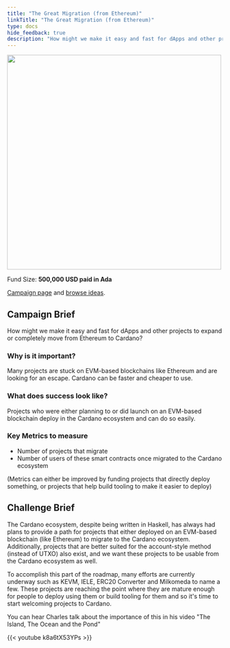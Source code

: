 ```yaml
---
title: "The Great Migration (from Ethereum)"
linkTitle: "The Great Migration (from Ethereum)"
type: docs
hide_feedback: true
description: "How might we make it easy and fast for dApps and other projects to expand or completely move from Ethereum to Cardano?"
---
```

<img src="https://cardano.ideascale.com/community-library/accounts/93/936143/Public/16-The-Great-Migration-from-Ethereum-76ace0.png" style="width:500px;height500px">

Fund Size: **500,000 USD paid in Ada**

[Campaign page](https://cardano.ideascale.com/c/idea/382642) and [browse ideas](https://cardano.ideascale.com/c/campaigns/26448/stage/all/ideas/unspecified).

## Campaign Brief

How might we make it easy and fast for dApps and other projects to expand or completely move from Ethereum to Cardano?

### Why is it important?

Many projects are stuck on EVM-based blockchains like Ethereum and are looking for an escape. Cardano can be faster and cheaper to use.

### What does success look like?

Projects who were either planning to or did launch on an EVM-based blockchain deploy in the Cardano ecosystem and can do so easily.

### Key Metrics to measure

- Number of projects that migrate
- Number of users of these smart contracts once migrated to the Cardano ecosystem

(Metrics can either be improved by funding projects that directly deploy something, or projects that help build tooling to make it easier to deploy)

## Challenge Brief

The Cardano ecosystem, despite being written in Haskell, has always had plans to provide a path for projects that either deployed on an EVM-based blockchain (like Ethereum) to migrate to the Cardano ecosystem. Additionally, projects that are better suited for the account-style method (instead of UTXO) also exist, and we want these projects to be usable from the Cardano ecosystem as well.

To accomplish this part of the roadmap, many efforts are currently underway such as KEVM, IELE, ERC20 Converter and Milkomeda to name a few. These projects are reaching the point where they are mature enough for people to deploy using them or build tooling for them and so it's time to start welcoming projects to Cardano.

You can hear Charles talk about the importance of this in his video "The Island, The Ocean and the Pond"

{{< youtube k8a6tX53YPs >}}